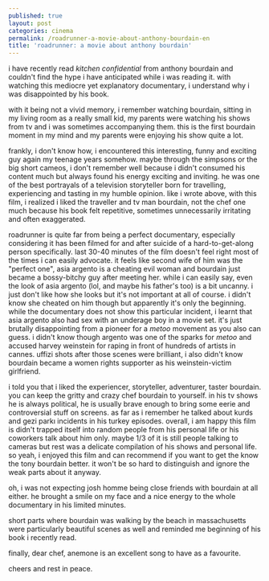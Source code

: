 ```yaml
---
published: true
layout: post
categories: cinema
permalink: /roadrunner-a-movie-about-anthony-bourdain-en
title: 'roadrunner: a movie about anthony bourdain'
---
```

i have recently read <i>kitchen confidential</i> from anthony bourdain and couldn't find the hype i have anticipated while i was reading it. with watching this mediocre yet explanatory documentary, i understand why i was disappointed by his book.

with it being not a vivid memory, i remember watching bourdain, sitting in my living room as a really small kid, my parents were watching his shows from tv and i was sometimes accompanying them. this is the first bourdain moment in my mind and my parents were enjoying his show quite a lot. 

frankly, i don't know how, i encountered this interesting, funny and exciting guy again my teenage years somehow. maybe through the simpsons or the big short cameos, i don't remember well because i didn't consumed his content much but always found his energy exciting and inviting. he was one of the best portrayals of a television storyteller born for travelling, experiencing and tasting in my humble opinion.
like i wrote above, with this film, i realized i liked the traveller and tv man bourdain, not the chef one much because his book felt repetitive, sometimes unnecessarily irritating and often exaggerated.

roadrunner is quite far from being a perfect documentary, especially considering it has been filmed for and after suicide of a hard-to-get-along person specifically. last 30-40 minutes of the film doesn't feel right most of the times i can easily advocate. it feels like second wife of him was the "perfect one", asia argento is a cheating evil woman and bourdain just became a bossy-bitchy guy after meeting her. while i can easily say, even the look of asia argento (lol, and maybe his father's too) is a bit uncanny. i just don't like how she looks but it's not important at all of course. i didn't know she cheated on him though but apparently it's only the beginning. while the documentary does not show this particular incident, i learnt that asia argento also had sex with an underage boy in a movie set. it's just brutally disappointing from a pioneer for a <i>metoo</i> movement as you also can guess.  i didn't know though argento was one of the sparks for <i>metoo</i> and accused harvey weinstein for raping in front of hundreds of artists in cannes. uffizi shots after those scenes were brilliant, i also didn't know bourdain became a women rights supporter as his weinstein-victim girlfriend.

i told you that i liked the experiencer, storyteller, adventurer, taster bourdain. you can keep the gritty and crazy chef bourdain to yourself. in his tv shows he is always political, he is usually brave enough to bring some eerie and controversial stuff on screens. as far as i remember he talked about kurds and gezi parkı incidents in his turkey episodes. overall, i am happy this film is didn't trapped itself into random people from his personal life or his coworkers talk about him only. maybe 1/3 of it is still people talking to cameras but rest was a delicate compilation of his shows and personal life. so yeah, i enjoyed this film and can recommend if you want to get the know the tony bourdain better. it won't be so hard to distinguish and ignore the weak parts about it anyway.

oh, i was not expecting josh homme being close friends with bourdain at all either. he brought a smile on my face and a nice energy to the whole documentary in his limited minutes.  

short parts where bourdain was walking by the beach in massachusetts were particularly beautiful scenes as well and reminded me beginning of his book i recently read.

finally, dear chef, anemone is an excellent song to have as a favourite.

cheers and rest in peace.
